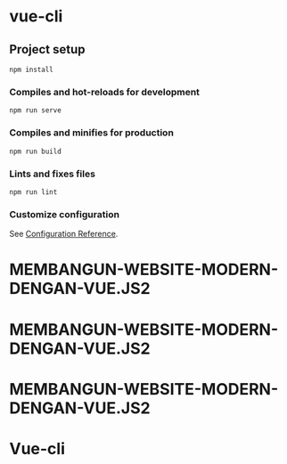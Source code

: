 # vue-cli

## Project setup
```
npm install
```

### Compiles and hot-reloads for development
```
npm run serve
```

### Compiles and minifies for production
```
npm run build
```

### Lints and fixes files
```
npm run lint
```

### Customize configuration
See [Configuration Reference](https://cli.vuejs.org/config/).
# MEMBANGUN-WEBSITE-MODERN-DENGAN-VUE.JS2
# MEMBANGUN-WEBSITE-MODERN-DENGAN-VUE.JS2
# MEMBANGUN-WEBSITE-MODERN-DENGAN-VUE.JS2
# Vue-cli
